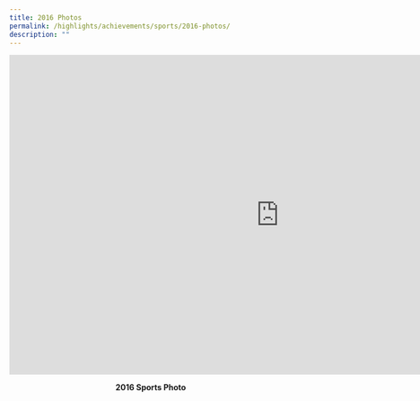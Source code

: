 ```yaml
---
title: 2016 Photos
permalink: /highlights/achievements/sports/2016-photos/
description: ""
---
```

<iframe src="https://docs.google.com/presentation/d/e/2PACX-1vT9MIqU2zTWsuUdL6oaoJSvFoXY5FxGHvyiBU78wIwagoHXRTPVkwhKy183fK5FPe-l_Y-ElG7PJKs5/embed?start=false&loop=false&delayms=10000" frameborder="0" width="960" height="569" allowfullscreen="true"></iframe>
<p style="text-align: center;"><strong>2016 Sports Photo</strong></p>